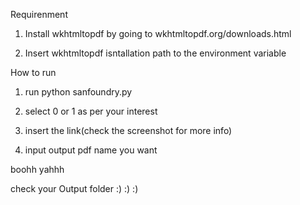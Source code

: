 Requirenment 

1) Install wkhtmltopdf by going to wkhtmltopdf.org/downloads.html

2) Insert wkhtmltopdf isntallation path to the environment variable 


How to run

1) run python sanfoundry.py 

2) select 0 or 1 as per your interest

3) insert the link(check the screenshot for more info)

4) input output pdf name you want

boohh yahhh

check your Output folder :) :) :)


